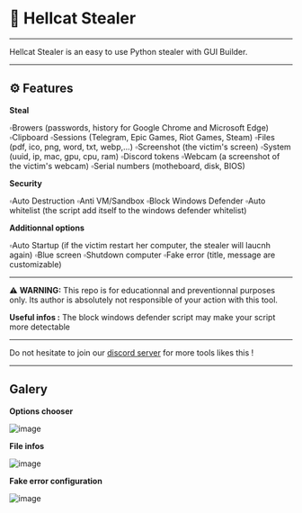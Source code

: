 # 🐍 Hellcat Stealer

---

Hellcat Stealer is an easy to use Python stealer with GUI Builder.

--- 

## ⚙️ Features

**Steal**

▫️Browers (passwords, history for Google Chrome and Microsoft Edge)
▫️Clipboard
▫️Sessions (Telegram, Epic Games, Riot Games, Steam)
▫️Files (pdf, ico, png, word, txt, webp,...)
▫️Screenshot (the victim's screen)
▫️System (uuid, ip, mac, gpu, cpu, ram)
▫️Discord tokens
▫️Webcam (a screenshot of the victim's webcam)
▫️Serial numbers (motheboard, disk, BIOS)

**Security**

▫️Auto Destruction
▫️Anti VM/Sandbox
▫️Block Windows Defender
▫️Auto whitelist (the script add itself to the windows defender whitelist)

**Additionnal options**

▫️Auto Startup (if the victim restart her computer, the stealer will laucnh again)
▫️Blue screen
▫️Shutdown computer
▫️Fake error (title, message are customizable)

---

⚠️ **WARNING:** This repo is for educationnal and preventionnal purposes only. Its author is absolutely not responsible of your action with this tool.


**Useful infos :** The block windows defender script may make your script more detectable

---

Do not hesitate to join our [discord server](https://discord.gg/fHmVSHEN) for more tools likes this !

---

## Galery

**Options chooser**

![image](https://github.com/user-attachments/assets/aace2ce5-f54b-472e-82a7-3ef01b100760)

**File infos**

![image](https://github.com/user-attachments/assets/42d10c31-8515-4e07-a6ed-4d9f46a18b9e)

**Fake error configuration**

![image](https://github.com/user-attachments/assets/e37d980f-81a7-48db-9a33-0018653797e0)


